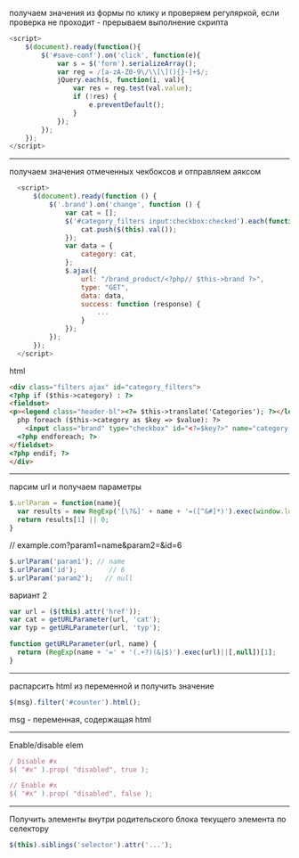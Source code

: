  получаем значения из формы по клику и проверяем регуляркой, если проверка не проходит - прерываем выполнение скрипта  
  ```js
  <script>
      $(document).ready(function(){
          $('#save-conf').on('click', function(e){
              var s = $('form').serializeArray();
              var reg = /[a-zA-Z0-9\/\\[\](){}-]+$/;
              jQuery.each(s, function(i, val){
                  var res = reg.test(val.value);
                  if (!res) {
                      e.preventDefault();
                  }
              });        
          });
      });
  </script>
  ```  
  ____________________________
  
  получаем значения отмеченных чекбоксов и отправляем аяксом
```js
  <script>
      $(document).ready(function () {
          $('.brand').on('change', function () {
              var cat = [];
              $('#category_filters input:checkbox:checked').each(function () {
                  cat.push($(this).val());
              });
              var data = {
                  category: cat,
              };
              $.ajax({
                  url: "/brand_product/<?php// $this->brand ?>",
                  type: "GET",
                  data: data,
                  success: function (response) {
                      ...
                  }
              });
          });
      });
  </script>
  ```
  html
  ```html
  <div class="filters ajax" id="category_filters">
  <?php if ($this->category) : ?>
  <fieldset>
  <p><legend class="header-bl"><?= $this->translate('Categories'); ?></legend></p>
    php foreach ($this->category as $key => $value): ?>
      <input class="brand" type="checkbox" id="<?=$key?>" name="category[]" value="<?= $key ?>" /><?=$value?><br>
    <?php endforeach; ?>
  </fieldset>
  <?php endif; ?>
  </div>
  ```
  _____________________
  
  парсим url и получаем параметры
  ```js
  $.urlParam = function(name){
    var results = new RegExp('[\?&]' + name + '=([^&#]*)').exec(window.location.href);
    return results[1] || 0;
  }
  ```
  // example.com?param1=name&param2=&id=6
  ```js
  $.urlParam('param1'); // name
  $.urlParam('id');        // 6
  $.urlParam('param2');   // null
  ```
  вариант 2
  ```js
  var url = ($(this).attr('href'));
  var cat = getURLParameter(url, 'cat');
  var typ = getURLParameter(url, 'typ');
  
  function getURLParameter(url, name) {
    return (RegExp(name + '=' + '(.+?)(&|$)').exec(url)||[,null])[1];
  }
  ```
  
  _____________________
  
  распарсить html из переменной и получить значение
  ```js
  $(msg).filter('#counter').html();
  ```
  msg - переменная, содержащая html

  _____________________

  Enable/disable elem
  ```js
  / Disable #x
  $( "#x" ).prop( "disabled", true );

  // Enable #x
  $( "#x" ).prop( "disabled", false );
  ```
  _____________________

  Получить элементы внутри родительского блока текущего элемента по селектору
  ```js
  $(this).siblings('selector').attr('...');
  ```

